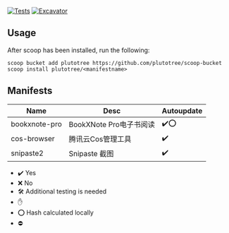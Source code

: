 [![Tests](https://github.com/plutotree/scoop-bucket/actions/workflows/ci.yml/badge.svg)](https://github.com/plutotree/scoop-bucket/actions/workflows/ci.yml) [![Excavator](https://github.com/plutotree/scoop-bucket/actions/workflows/excavator.yml/badge.svg)](https://github.com/plutotree/scoop-bucket/actions/workflows/excavator.yml)

## Usage

After scoop has been installed, run the following:

```pwsh
scoop bucket add plutotree https://github.com/plutotree/scoop-bucket
scoop install plutotree/<manifestname>
```

## Manifests

| Name          | Desc                    | Autoupdate |
| ------------- | ----------------------- | ---------- |
| bookxnote-pro | BookXNote Pro电子书阅读 | ✔️⭕️         |
| cos-browser   | 腾讯云Cos管理工具       | ️️✔️️          |
| snipaste2     | Snipaste 截图           | ️️✔️️          |

- ✔️ Yes
- ❌ No
- 🛠 Additional testing is needed
- ✋
- ⭕️ Hash calculated locally
- ⛔️
